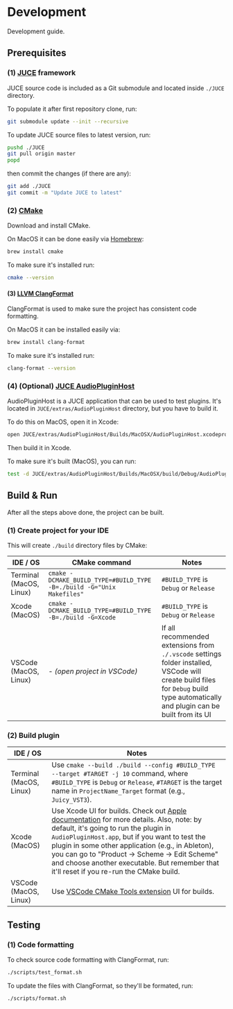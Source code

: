 # Development

Development guide.

## Prerequisites

### (1) [JUCE](https://github.com/juce-framework/JUCE/) framework

JUCE source code is included as a Git submodule and located inside `./JUCE` directory.

To populate it after first repository clone, run:

```sh
git submodule update --init --recursive
```

To update JUCE source files to latest version, run:

```sh
pushd ./JUCE
git pull origin master
popd
```

then commit the changes (if there are any):

```sh
git add ./JUCE
git commit -m "Update JUCE to latest"
```

### (2) [CMake](https://cmake.org/download/)

Download and install CMake.

On MacOS it can be done easily via [Homebrew](https://brew.sh/):

```sh
brew install cmake
```

To make sure it's installed run:

```sh
cmake --version
```

#### (3) [LLVM ClangFormat](https://clang.llvm.org/docs/ClangFormat.html)

ClangFormat is used to make sure the project has consistent code formatting.

On MacOS it can be installed easily via:

```sh
brew install clang-format
```

To make sure it's installed run:

```sh
clang-format --version
```

### (4) (Optional) [JUCE AudioPluginHost](https://github.com/juce-framework/JUCE/tree/master/extras/AudioPluginHost)

AudioPluginHost is a JUCE application that can be used to test plugins.
It's located in `JUCE/extras/AudioPluginHost` directory, but you have to build it.

To do this on MacOS, open it in Xcode:

```sh
open JUCE/extras/AudioPluginHost/Builds/MacOSX/AudioPluginHost.xcodeproj
```

Then build it in Xcode.

To make sure it's built (MacOS), you can run:

```sh
test -d JUCE/extras/AudioPluginHost/Builds/MacOSX/build/Debug/AudioPluginHost.app && echo "+"
```

## Build & Run

After all the steps above done, the project can be built.

### (1) Create project for your IDE

This will create `./build` directory files by CMake:

| IDE / OS | CMake command | Notes |
| --- | --- | --- |
| Terminal (MacOS, Linux) | `cmake -DCMAKE_BUILD_TYPE=#BUILD_TYPE -B=./build -G="Unix Makefiles"` | `#BUILD_TYPE` is `Debug` or `Release` |
| Xcode (MacOS) | `cmake -DCMAKE_BUILD_TYPE=#BUILD_TYPE -B=./build -G=Xcode` | `#BUILD_TYPE` is `Debug` or `Release` |
| VSCode (MacOS, Linux) | - *(open project in VSCode)* | If all recommended extensions from `./.vscode` settings folder installed, VSCode will create build files for `Debug` build type automatically and plugin can be built from its UI |

### (2) Build plugin

| IDE / OS | Notes |
| --- | --- |
| Terminal (MacOS, Linux) | Use `cmake --build ./build --config #BUILD_TYPE --target #TARGET -j 10` command, where `#BUILD_TYPE` is `Debug` or `Release`, `#TARGET` is the target name in `ProjectName_Target` format (e.g., `Juicy_VST3`). |
| Xcode (MacOS) | Use Xcode UI for builds. Check out [Apple documentation](https://developer.apple.com/documentation/xcode/building-and-running-an-app) for more details. Also, note: by default, it's going to run the plugin in `AudioPluginHost.app`, but if you want to test the plugin in some other application (e.g., in Ableton), you can go to "Product -> Scheme -> Edit Scheme" and choose another executable. But remember that it'll reset if you re-run the CMake build. |
| VSCode (MacOS, Linux) | Use [VSCode CMake Tools extension](https://marketplace.visualstudio.com/items?itemName=ms-vscode.cmake-tools) UI for builds. |

## Testing

### (1) Code formatting

To check source code formatting with ClangFormat, run:

```sh
./scripts/test_format.sh
```

To update the files with ClangFormat, so they'll be formated, run:

```sh
./scripts/format.sh
```
